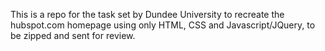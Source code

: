 This is a repo for the task set by Dundee University to recreate the hubspot.com homepage using only HTML, CSS and Javascript/JQuery, to be zipped and sent for review.